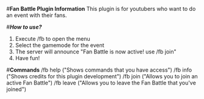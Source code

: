#**Fan Battle Plugin Information**
This plugin is for youtubers who want to do an event with their fans.

#**_How to use?_**
1. Execute /fb to open the menu
2. Select the gamemode for the event
3. The server will announce "Fan Battle is now active! use /fb join"
4. Have fun!

#**Commands**
/fb help ("Shows commands that you have access")
/fb info ("Shows credits for this plugin development")
/fb join ("Allows you to join an active Fan Battle")
/fb leave ("Allows you to leave the Fan Battle that you've joined")
